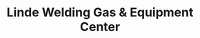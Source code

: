 ---
title: "Linde Welding Gas & Equipment Center"
url: /wickliffe/linde-welding-gas-and-equipment-center/
shop: gas
---